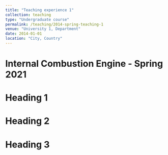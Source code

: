 ```yaml
---
title: "Teaching experience 1"
collection: teaching
type: "Undergraduate course"
permalink: /teaching/2014-spring-teaching-1
venue: "University 1, Department"
date: 2014-01-01
location: "City, Country"
---
```

# Internal Combustion Engine - Spring 2021

Heading 1
======

Heading 2
======

Heading 3
======
